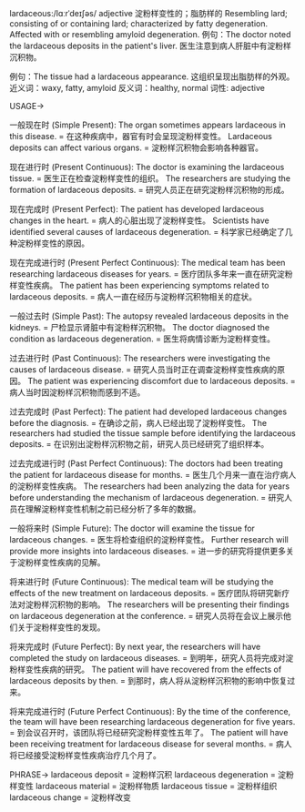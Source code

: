 lardaceous:/lɑːrˈdeɪʃəs/
adjective
淀粉样变性的；脂肪样的
Resembling lard; consisting of or containing lard; characterized by fatty degeneration.  Affected with or resembling amyloid degeneration.
例句：The doctor noted the lardaceous deposits in the patient's liver.  医生注意到病人肝脏中有淀粉样沉积物。

例句：The tissue had a lardaceous appearance.  这组织呈现出脂肪样的外观。
近义词：waxy, fatty, amyloid
反义词：healthy, normal
词性: adjective


USAGE->

一般现在时 (Simple Present):
The organ sometimes appears lardaceous in this disease. = 在这种疾病中，器官有时会呈现淀粉样变性。
Lardaceous deposits can affect various organs. = 淀粉样沉积物会影响各种器官。

现在进行时 (Present Continuous):
The doctor is examining the lardaceous tissue. = 医生正在检查淀粉样变性的组织。
The researchers are studying the formation of lardaceous deposits. = 研究人员正在研究淀粉样沉积物的形成。

现在完成时 (Present Perfect):
The patient has developed lardaceous changes in the heart. = 病人的心脏出现了淀粉样变性。
Scientists have identified several causes of lardaceous degeneration. = 科学家已经确定了几种淀粉样变性的原因。

现在完成进行时 (Present Perfect Continuous):
The medical team has been researching lardaceous diseases for years. = 医疗团队多年来一直在研究淀粉样变性疾病。
The patient has been experiencing symptoms related to lardaceous deposits. = 病人一直在经历与淀粉样沉积物相关的症状。


一般过去时 (Simple Past):
The autopsy revealed lardaceous deposits in the kidneys. = 尸检显示肾脏中有淀粉样沉积物。
The doctor diagnosed the condition as lardaceous degeneration. = 医生将病情诊断为淀粉样变性。

过去进行时 (Past Continuous):
The researchers were investigating the causes of lardaceous disease. = 研究人员当时正在调查淀粉样变性疾病的原因。
The patient was experiencing discomfort due to lardaceous deposits. = 病人当时因淀粉样沉积物而感到不适。

过去完成时 (Past Perfect):
The patient had developed lardaceous changes before the diagnosis. = 在确诊之前，病人已经出现了淀粉样变性。
The researchers had studied the tissue sample before identifying the lardaceous deposits. = 在识别出淀粉样沉积物之前，研究人员已经研究了组织样本。

过去完成进行时 (Past Perfect Continuous):
The doctors had been treating the patient for lardaceous disease for months. = 医生几个月来一直在治疗病人的淀粉样变性疾病。
The researchers had been analyzing the data for years before understanding the mechanism of lardaceous degeneration. = 研究人员在理解淀粉样变性机制之前已经分析了多年的数据。

一般将来时 (Simple Future):
The doctor will examine the tissue for lardaceous changes. = 医生将检查组织的淀粉样变性。
Further research will provide more insights into lardaceous diseases. = 进一步的研究将提供更多关于淀粉样变性疾病的见解。

将来进行时 (Future Continuous):
The medical team will be studying the effects of the new treatment on lardaceous deposits. = 医疗团队将研究新疗法对淀粉样沉积物的影响。
The researchers will be presenting their findings on lardaceous degeneration at the conference. = 研究人员将在会议上展示他们关于淀粉样变性的发现。

将来完成时 (Future Perfect):
By next year, the researchers will have completed the study on lardaceous diseases. = 到明年，研究人员将完成对淀粉样变性疾病的研究。
The patient will have recovered from the effects of lardaceous deposits by then. = 到那时，病人将从淀粉样沉积物的影响中恢复过来。

将来完成进行时 (Future Perfect Continuous):
By the time of the conference, the team will have been researching lardaceous degeneration for five years. = 到会议召开时，该团队将已经研究淀粉样变性五年了。
The patient will have been receiving treatment for lardaceous disease for several months. = 病人将已经接受淀粉样变性疾病治疗几个月了。

PHRASE->
lardaceous deposit = 淀粉样沉积
lardaceous degeneration = 淀粉样变性
lardaceous material = 淀粉样物质
lardaceous tissue = 淀粉样组织
lardaceous change = 淀粉样改变
